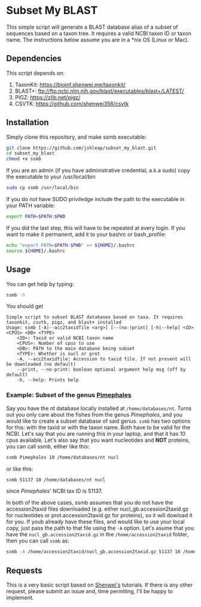 # Subset My BLAST
This simple script will generate a BLAST database alias of a subset of sequences based on a taxon tree. It requires a valid NCBI taxon ID or taxon name. The instructions below assume you are in a *nix OS (Linux or Mac).

## Dependencies
This script depends on:
1. TaxonKit: https://bioinf.shenwei.me/taxonkit/
2. BLAST+: ftp://ftp.ncbi.nlm.nih.gov/blast/executables/blast+/LATEST/
3. PIGZ: https://zlib.net/pigz/ 
4. CSVTK: https://github.com/shenwei356/csvtk

## Installation
Simply clone this repository, and make ssmb executable:
```bash
git clone https://github.com/jshleap/subset_my_blast.git
cd subset_my_blast
chmod +x ssmb
```

If you are an admin (if you have administrative credential, a.k.a sudo) copy the executable to your /usr/local/bin 
```bash
sudo cp ssmb /usr/local/bin
```

If you do not have SUDO priviledge include the path to the executable in your PATH variable:
```bash
export PATH=$PATH:$PWD
```

If you did the last step, this will have to be repeated at every login. If you want to make it permanent, add it to your bashrc or bash_profile:
```bash
echo "export PATH=$PATH:$PWD" >> ${HOME}/.bashrc
source ${HOME}/.bashrc
```

## Usage
You can get help by typing:
```bash
ssmb -h
```
You should get
```
Simple script to subset BLAST databases based on taxa. It requires taxonkit, csvtk, pigz, and blast+ installed
Usage: ssmb [-A|--acc2taxidfile <arg>] [--(no-)print] [-h|--help] <ID> <CPUS> <DB> <TYPE>
	<ID>: Taxid or valid NCBI taxon name
	<CPUS>: Number of cpus to use
	<DB>: PATH to the main database being subset
	<TYPE>: Whether is nucl or prot
	-A, --acc2taxidfile: Accession to taxid file. If not present will be downloaded (no default)
	--print, --no-print: boolean optional argument help msg (off by default)
	-h, --help: Prints help
```

### Example: Subset of the genus [Pimephales](https://en.wikipedia.org/wiki/Pimephales)
Say you have the nt database locally installed at `/home/databases/nt`. Turns out you only care about the fishes from the genus *Pimephales*, and you would like to create a subset database of said genus. `ssmb` has two options for this: with the taxid or with the taxon name. Both have to be valid for the NCBI. Let's say that you are running this in your laptop, and that it has 10 cpus available. Let's also say that you want nucleotides and **NOT** proteins, you can call ssmb, either like this:
```bash
ssmb Pimephales 10 /home/databases/nt nucl
```
or like this:
```bash
ssmb 51137 10 /home/databases/nt nucl
```
since *Pimephales*' NCBI tax ID is 51137.

In both of the above cases, ssmb assumes that you do not have the accession2taxid files downloaded (e.g. either nucl_gb.accession2taxid.gz for nucleotides or prot.accession2taxid.gz for proteins), so it will dowload it for you. If youb already have these files, and would like to use your local copy, just pass the path to that file using the `-A` option. Let's asume that you have the `nucl_gb.accession2taxid.gz` in the `/home/accession2taxid` folder, then you can call `ssmb` as:
```bash
ssmb -A /home/accession2taxid/nucl_gb.accession2taxid.gz 51137 10 /home/databases/nt nucl
```

## Requests
This is a very basic script based on [Shenwei's](https://github.com/shenwei356) tutorials. If there is any other request, please submit an issue and, time permiting, I'll be happy to implement.
